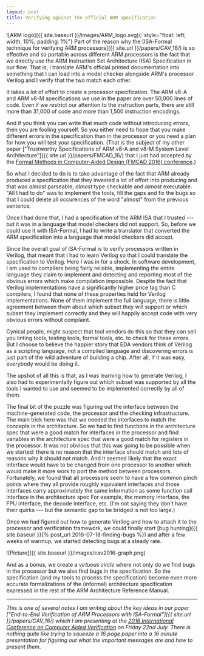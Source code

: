 ```yaml
---
layout: post
title: Verifying against the official ARM specification
---
```


![ARM logo]({{ site.baseurl }}/images/ARM_logo.svg){: style="float: left; width: 10%; padding: 1%"}
Part of the reason why  the [ISA-Formal technique for verifying ARM
processors]({{ site.url }}/papers/CAV_16/) is so effective and
so portable across different ARM processors is the fact that we directly use the
ARM Instruction Set Architecture (ISA) Specification in our flow.
That is, I translate ARM's official printed documentation into something that
I can load into a model checker alongside ARM's processor Verilog and I verify
that the two match each other.

It takes a lot of effort to create a processor specification.  The ARM v8-A and
ARM v8-M specifications we use in the paper are over 50,000 lines of code.
Even if we restrict our attention to the instruction parts, there are still
more than 31,000 of code and more than 1,500 instruction encodings.

And if you think you can write that much code without introducing errors, then
you are fooling yourself.  So you either need to hope that you make different
errors in the specification than in the processor or you need a plan for how
you will test your specification.  (That is the subject of my other paper
["Trustworthy Specifications of ARM v8-A and v8-M System Level
Architecture"]({{ site.url }}/papers/FMCAD_16/) that I just had
accepted by the [Formal Methods in Computer-Aided Design (FMCAD 2016)
conference](http://www.cs.utexas.edu/users/hunt/FMCAD/FMCAD16/index.shtml).)

So what I decided to do is to take advantage of the fact that ARM already
produced a specification that they invested a lot of effort into producing and
that was _almost_ parseable, _almost_ type checkable and _almost_ executable.
"All I had to do" was to implement the tools, fill the gaps and fix the bugs so
that I could delete all occurences of the word "almost" from the previous
sentence.

Once I had done that, I had a specification of the ARM ISA that I trusted --- but
it was in a language that model checkers did not support.  So, before we could
use it with ISA-Formal, I had to write a translator that converted the ARM
specification into a language that model checkers did accept.

Since the overall goal of ISA-Formal is to verify processors written in
Verilog, that meant that I had to learn Verilog so that I could translate the
specification to Verilog.  Here I was in for a shock.  In software
development, I am used to compilers being fairly reliable, implementing
the entire language they claim to implement and detecting and reporting
most of the obvious errors which make compilation impossible.
Despite the fact that Verilog implementations have a significantly
higher price tag than C compilers, I found that none of these properties
held for Verilog implementations.  None of them implement the full language,
there is little agreement between them about which subset they will support
or which subset they implement correctly and they will happily accept code
with very obvious errors without complaint.

Cynical people, might suspect that tool vendors do this so that
they can sell you linting tools, testing tools, formal tools, etc. to check for
these errors.  But I choose to believe the happier story that EDA vendors think
of Verilog as a scripting language, not a compiled language and discovering
errors is just part of the wild adventure of building a chip.  After all, if it
was easy, everybody would be doing it.

The upshot of all this is that, as I was learning how to generate
Verilog, I also had to experimentally figure out which subset was supported by
all the tools I wanted to use and seemed to be implemented correctly by all of
them.

The final bit of the puzzle was figuring out the interface between the
machine-generated code, the processor and the checking infrastructure.  The
main trick here was that we needed the interfaces to match the concepts in the
architecture.  So we had to find functions in the architecture spec that were
a good match for interfaces in the processor and find variables in the
architecture spec that were a good match for registers in the processor.  It
was not obvious that this was going to be possible when we started: there is no
reason that the interface should match and lots of reasons why it should not
match.  And it seemed likely that the exact interface would have to be changed
from one processor to another which would make it more work to port the method
between processors.  Fortunately, we found that all processors seem to have
a few common pinch points where they all provide roughly equivalent interfaces
and those interfaces carry approximately the same information as some function
call interface in the architecture spec For example, the memory interface, the
FPU interface, the decode interface, etc.  (I'm not saying they don't have their
quirks --- but the semantic gap to be bridged is not too large.)

Once we had figured out how to generate Verilog and how to attach it to the
processor and verification framework, we could finally start
[bug hunting]({{ site.baseurl }}{% post_url 2016-07-18-finding-bugs %})
and after a few weeks of warmup, we started detecting bugs at
a steady rate.

![Picture]({{ site.baseurl }}/images/cav2016-graph.png)

And as a bonus, we create a _virtuous circle_ where not only do we find bugs in
the processor but we also find bugs in the specification.  So the specification
(and my tools to process the specification) become even more accurate
formalizations of the (informal) architecture specification expressed in the
rest of the ARM Architecture Reference Manual.

---

_This is one of several notes I am writing about the key ideas in our
paper ["End-to-End Verification of ARM Processors with ISA-Formal"]({{ site.url
}}/papers/CAV_16/) which I am presenting at the [2016
International Conference on Computer Aided
Verification](http://i-cav.org/2016/) on Friday 22nd July.  There is nothing
quite like trying to squeeze a 16 page paper into a 16 minute presentation for
figuring out what the important messages are and how to present them._

